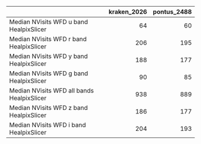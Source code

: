 |                                            |   kraken_2026 |   pontus_2488 |
|:-------------------------------------------|--------------:|--------------:|
| Median NVisits WFD u band HealpixSlicer    |            64 |            60 |
| Median NVisits WFD r band HealpixSlicer    |           206 |           195 |
| Median NVisits WFD y band HealpixSlicer    |           188 |           177 |
| Median NVisits WFD g band HealpixSlicer    |            90 |            85 |
| Median NVisits WFD all bands HealpixSlicer |           938 |           889 |
| Median NVisits WFD z band HealpixSlicer    |           186 |           177 |
| Median NVisits WFD i band HealpixSlicer    |           204 |           193 |
